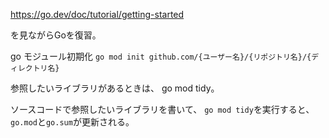 <https://go.dev/doc/tutorial/getting-started>

を見ながらGoを復習。

go モジュール初期化
`go mod init github.com/{ユーザー名}/{リポジトリ名}/{ディレクトリ名}`

参照したいライブラリがあるときは、
go mod tidy。

ソースコードで参照したいライブラリを書いて、
`go mod tidy`を実行すると、
`go.mod`と`go.sum`が更新される。
